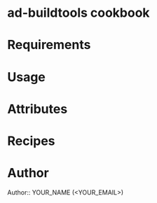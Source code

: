 # ad-buildtools cookbook

# Requirements

# Usage

# Attributes

# Recipes

# Author

Author:: YOUR_NAME (<YOUR_EMAIL>)
